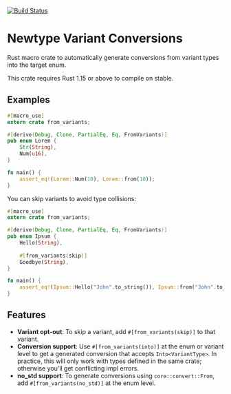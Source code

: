 [![Build Status](https://travis-ci.org/TedDriggs/from_variants.svg?branch=master)](https://travis-ci.org/TedDriggs/from_variants)

# Newtype Variant Conversions
Rust macro crate to automatically generate conversions from variant types into the target enum.

This crate requires Rust 1.15 or above to compile on stable.

## Examples

```rust
#[macro_use]
extern crate from_variants;

#[derive(Debug, Clone, PartialEq, Eq, FromVariants)]
pub enum Lorem {
    Str(String),
    Num(u16),
}

fn main() {
    assert_eq!(Lorem::Num(10), Lorem::from(10));
}
```

You can skip variants to avoid type collisions:

```rust
#[macro_use]
extern crate from_variants;

#[derive(Debug, Clone, PartialEq, Eq, FromVariants)]
pub enum Ipsum {
    Hello(String),
    
    #[from_variants(skip)]
    Goodbye(String),
}

fn main() {
    assert_eq!(Ipsum::Hello("John".to_string()), Ipsum::from("John".to_string()));
}
```

## Features

* **Variant opt-out**: To skip a variant, add `#[from_variants(skip)]` to that variant.
* **Conversion support**: Use `#[from_variants(into)]` at the enum or variant level to get a generated conversion that accepts `Into<VariantType>`. In practice, this will only work with types defined in the same crate; otherwise you'll get conflicting impl errors.
* **no_std support**: To generate conversions using `core::convert::From`, add `#[from_variants(no_std)]` at the enum level.